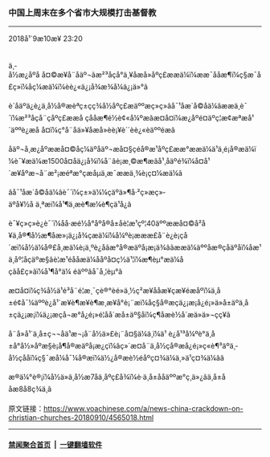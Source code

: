 ### 中国上周末在多个省市大规模打击基督教
------------------------

<div class="published">
 <span class="date" title="ä¸­å½æ¶é´">
  <time datetime="2018-09-10T23:20:32+08:00">
   2018å¹´9æ10æ¥ 23:20
  </time>
 </span>
</div>
<br/>
<div class="wsw">
 <p>
  ä¸­å½æ¿åºå å¤©æ¥å¨åäº¬ãæ²³åç­å°ä¸¥åæå»åºç£ææä¼ï¼ææ¯åå­æ¶ï¼ç§æ¯å£ç»ï¼åç¼æä¼ï¼èè¿«ä¿¡å¾æ¾å¼ä¿¡ä»°ã
 </p>
 <p>
  è´åäºä¿è¿ä¸­å½å®æèªç±çç¾å½åºç£æäººæç»ç»âå¯¹åæ´å©åä¼âææä¸è¯´ï¼æ²³åçå¨çåºç£ææå çåå­æ¶é½è¢«å¼ºæãæ­¤å¤ï¼æ¿åºé¤äºç¦æ­¢æªæå¹´äººè¿æå å¤ï¼ç°å¨åä»¥åæå»èè¡¥è´´èè¿«èäººéæã
 </p>
 <p>
  åäº¬å¸æ¿åºææå¤©åç¼äºåäº¬æå¤§çéå®æ¹åºç£ææ°ææä¼ä¹ä¸é¡å®æä¼ï¼è¯¥æä¼æ1500å¤åä¿¡å¾ï¼å¨âè¡æ¸©æ¶æâå¹¸åäºé¾ï¼å¤å¹´æ¥åºæ¬å¨æ²¡æéªæ°çæåµä¸æ¯ææä¸¾è¡ç¤¼æä¼ã
 </p>
 <p>
  âå¯¹åæ´å©åä¼âè¯´ï¼ç±»ä¼¼çäºä»¶å·²ç»æç»­äºå¥½å ä¸ªæï¼å¹¶ä¸æè¶æ¼è¶çä¹å¿ã
 </p>
 <p>
  è¯¥ç»ç»è¿è¯´ï¼åå·æé½å°åºå®å±åè­¦æ¹çº¦40äººææå¤©å²å¥ä¸å®¶å½æ¶åæ»¡ä¿¡å¾çæä¼ï¼å¼ºè¡ææ­æ­£å¨è¿è¡çå´æï¼å½ä¼å®£å¸æä¼è¡ä¸ºè¿åãæ°å®æäºå¡æ¡ä¾ããææä¼äººåæ®çåäºåï¼åæ¹ä¸åº¦åçäºæ§ãè­¦æ¹éååæä¼ååºå¤ç½ä¹¦ï¼æ¶èµ°æä¼åçãå£ç»ãï¼å¹¶å°ä¼ éäººâå¯å¸¦èµ°ã
 </p>
 <p>
  æ­¤å¤ï¼ç¾å½ä¹é³å¨é¦æ¸¯çè®°èé»ä¸½ç²æ¥ååæ¥çæ¥éæåºï¼ä¸­å±é¢å¯¼äººè¿å¹´æ¥è¶æ¥è¶æ¸æ¥å°è¡¨æï¼åç§å®æçä¿¡æ¡å¿é¡»ä»å±äºä¸­å±çä¿¡æ¡ï¼ä¿¡æçå¬æ°å¿é¡»é¦åå´æå±äº§åï¼ç¶åæè½å´æä»ä»¬çç¥ã
 </p>
 <p>
  å¨å»å¹´ä¸­å±ç¬¬åä¹æ¬¡å¨å½ä»£è¡¨å¤§ä¼ä¸ï¼ä¹ è¿å¹³å¼ºè°ä¸­å±å°å½»åºæ§è¡å¶å®æäºå¡æ¿ç­ï¼âç»´æ¤å¨ä¸­å½çå®æå¿é¡»ç«è¶³äºä¸­å½çååï¼ç§¯æå¼å¯¼å®æï¼ä½¿å®æè½éåºç¤¾ä¼ä¸»ä¹ç¤¾ä¼ãâ
 </p>
 <p>
  æ®ä¼°è®¡ï¼å½ä»ä¸­å½æ7åä¸åºç£å¾ï¼è·ä¸­å±ååäººæ°ç¸ä»¿ãä¸­å±ååæ8å8ç¾ä¸ã
 </p>
</div>

原文链接：https://www.voachinese.com/a/news-china-crackdown-on-christian-churches-20180910/4565018.html


------------------------
#### [禁闻聚合首页](https://github.com/gfw-breaker/banned-news/blob/master/README.md) &nbsp;|&nbsp;  [一键翻墙软件](https://github.com/gfw-breaker/nogfw/blob/master/README.md)